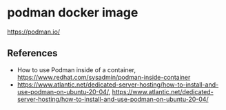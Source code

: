 # podman docker image

https://podman.io/


## References

- How to use Podman inside of a container, https://www.redhat.com/sysadmin/podman-inside-container
- https://www.atlantic.net/dedicated-server-hosting/how-to-install-and-use-podman-on-ubuntu-20-04/, https://www.atlantic.net/dedicated-server-hosting/how-to-install-and-use-podman-on-ubuntu-20-04/
